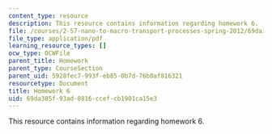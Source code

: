 ```yaml
---
content_type: resource
description: This resource contains information regarding homework 6.
file: /courses/2-57-nano-to-macro-transport-processes-spring-2012/69da385f93ad0816ccefcb1901ca15e3_MIT2_57S12_hw_6.pdf
file_type: application/pdf
learning_resource_types: []
ocw_type: OCWFile
parent_title: Homework
parent_type: CourseSection
parent_uid: 5928fec7-993f-eb85-0b7d-76b0af816321
resourcetype: Document
title: Homework 6
uid: 69da385f-93ad-0816-ccef-cb1901ca15e3
---
```

This resource contains information regarding homework 6.

